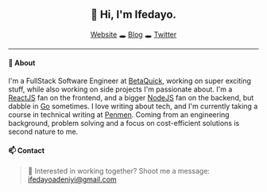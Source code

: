 <h2 align="center">
  👋 Hi, I'm Ifedayo.
</h2>

<p align="center">
  <span><a href="https://ifedeniyi.netlify.app/">Website</a> 🕳 <a href="https://hashnode.com/@Deniyi">Blog</a> 🕳 <a href="https://twitter.com/dayodeniyi">Twitter</a></span>
</p>

---

#### 💬 About

I'm a FullStack Software Engineer at [BetaQuick](https://betaquick.com/), working on super exciting stuff, while also working on side projects I'm passionate about. I'm a [ReactJS](https://reactjs.org/) fan on the frontend, and a bigger [NodeJS](https://nodejs.org/) fan on the backend, but dabble in [Go](https://golang.org/) sometimes. I love writing about tech, and I'm currently taking a course in technical writing at [Penmen](https://medium.com/penmen). Coming from an engineering background, problem solving and a focus on cost-efficient solutions is second nature to me.


#### 📫 Contact

> :email: Interested in working together? Shoot me a message: ifedayoadeniyi@gmail.com
